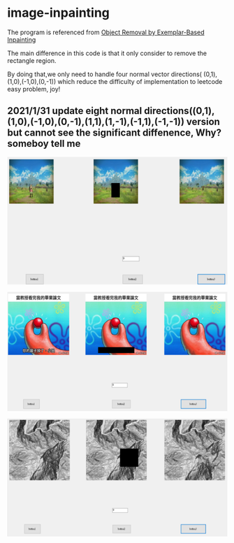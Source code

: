 # image-inpainting


The program is referenced from [Object Removal by Exemplar-Based Inpainting](https://ieeexplore.ieee.org/document/1211538)

The main difference in this code is that it only consider to remove the rectangle region.

By doing that,we only need to handle four normal vector directions( (0,1),(1,0),(-1,0),(0,-1)) which reduce the difficulty of implementation to leetcode easy problem, joy!

2021/1/31 update eight normal directions((0,1),(1,0),(-1,0),(0,-1),(1,1),(1,-1),(-1,1),(-1,-1)) version but cannot see the significant diffenence, Why? someboy tell me
-----------------------------------------

![image](https://github.com/ga544523/image-inpainting/blob/main/result/result2.PNG?raw=true)





![image](https://github.com/ga544523/image-inpainting/blob/main/result/result3.PNG?raw=true)





![image](https://github.com/ga544523/image-inpainting/blob/main/result/result4.PNG?raw=true)
